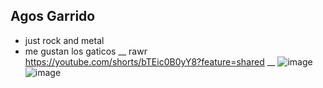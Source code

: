 ## Agos Garrido
- just rock and metal
- me gustan los gaticos
__
rawr
https://youtube.com/shorts/bTEic0B0yY8?feature=shared
__
![image](ntuploads2018/05/17124546Kurt-Cobain-muerte-11.jpg)
![image](https://images.app.goo.gl/7ny7HgRQhYhKDzoYA)